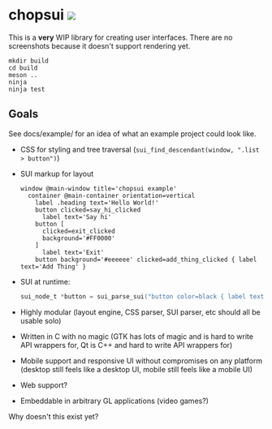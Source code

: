 # chopsui [![](https://travis-ci.org/SirCmpwn/chopsui.svg?branch=master)](https://travis-ci.org/SirCmpwn/chopsui)

This is a **very** WIP library for creating user interfaces. There are no
screenshots because it doesn't support rendering yet.

    mkdir build
    cd build
    meson ..
    ninja
    ninja test

## Goals

See docs/example/ for an idea of what an example project could look like.

- CSS for styling and tree traversal (`sui_find_descendant(window, ".list > button")`)
- SUI markup for layout
    ```
    window @main-window title='chopsui example'
      container @main-container orientation=vertical
        label .heading text='Hello World!'
        button clicked=say_hi_clicked
          label text='Say hi'
        button [
          clicked=exit_clicked
          background='#FF0000'
        ]
          label text='Exit'
        button background='#eeeeee' clicked=add_thing_clicked { label text='Add Thing' }
    ```

- SUI at runtime:
    ```c
    sui_node_t *button = sui_parse_sui("button color=black { label text='Click me' }");
    ```
- Highly modular (layout engine, CSS parser, SUI parser, etc should all be
    usable solo)
- Written in C with no magic (GTK has lots of magic and is hard to write API
    wrappers for, Qt is C++ and hard to write API wrappers for)
- Mobile support and responsive UI without compromises on any platform (desktop
    still feels like a desktop UI, mobile still feels like a mobile UI)
- Web support?
- Embeddable in arbitrary GL applications (video games?)

Why doesn't this exist yet?
